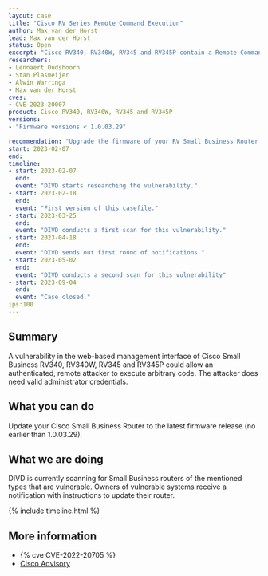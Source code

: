 ```yaml
---
layout: case
title: "Cisco RV Series Remote Command Execution"
author: Max van der Horst
lead: Max van der Horst
status: Open
excerpt: "Cisco RV340, RV340W, RV345 and RV345P contain a Remote Command Execution vulnerability. "
researchers:
- Lennaert Oudshoorn
- Stan Plasmeijer
- Alwin Warringa
- Max van der Horst
cves:
- CVE-2023-20007
product: Cisco RV340, RV340W, RV345 and RV345P
versions: 
- "Firmware versions < 1.0.03.29"

recommendation: "Upgrade the firmware of your RV Small Business Router to the latest version (larger than 1.0.03.28)."
start: 2023-02-07
end:
timeline:
- start: 2023-02-07
  end:
  event: "DIVD starts researching the vulnerability."
- start: 2023-02-18
  end:
  event: "First version of this casefile."
- start: 2023-03-25
  end:
  event: "DIVD conducts a first scan for this vulnerability."
- start: 2023-04-18
  end:
  event: "DIVD sends out first round of notifications."
- start: 2023-05-02
  end:
  event: "DIVD conducts a second scan for this vulnerability"
- start: 2023-09-04
  end:
  event: "Case closed."
ips:100
---
```


## Summary
A vulnerability in the web-based management interface of Cisco Small Business RV340, RV340W, RV345 and RV345P could allow an authenticated, remote attacker to execute arbitrary code. The attacker does need valid administrator credentials. 

## What you can do

Update your Cisco Small Business Router to the latest firmware release (no earlier than 1.0.03.29).

## What we are doing

DIVD is currently scanning for Small Business routers of the mentioned types that are vulnerable. Owners of vulnerable systems receive a notification with instructions to update their router. 

{% include timeline.html %}

## More information

* {% cve CVE-2022-20705 %}
* [Cisco Advisory](https://sec.cloudapps.cisco.com/security/center/content/CiscoSecurityAdvisory/cisco-sa-sb-rv-rcedos-7HjP74jD)
